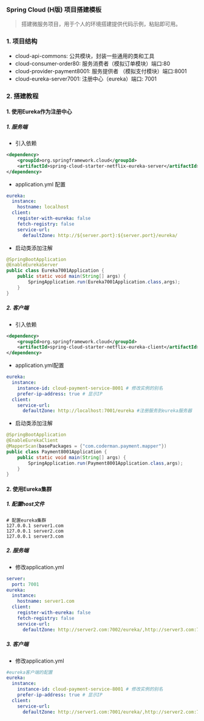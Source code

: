### Spring Cloud (H版) 项目搭建模板

> 搭建微服务项目，用于个人的环境搭建提供代码示例，粘贴即可用。

### 1. 项目结构

- cloud-api-commons: 公共模块，封装一些通用的类和工具 
- cloud-consumer-order80: 服务消费者（模拟订单模块）端口:80
- cloud-provider-payment8001: 服务提供者 （模拟支付模块）端口:8001
- cloud-eureka-server7001: 注册中心（eureka）端口: 7001

### 2. 搭建教程

#### 1. 使用Eureka作为注册中心

##### 1. 服务端

- 引入依赖

```xml
<dependency>
    <groupId>org.springframework.cloud</groupId>
    <artifactId>spring-cloud-starter-netflix-eureka-server</artifactId>
</dependency>
```

- application.yml 配置

```yml
eureka:
  instance:
    hostname: localhost
  client:
    register-with-eureka: false
    fetch-registry: false
    service-url:
      defaultZone: http://${server.port}:${server.port}/eureka/
```

- 启动类添加注解

```java
@SpringBootApplication
@EnableEurekaServer
public class Eureka7001Application {
    public static void main(String[] args) {
        SpringApplication.run(Eureka7001Application.class,args);
    }
}
```

##### 2. 客户端

- 引入依赖

```xml
<dependency>
    <groupId>org.springframework.cloud</groupId>
    <artifactId>spring-cloud-starter-netflix-eureka-client</artifactId>
</dependency>
```

- application.yml配置

```yml
eureka:
  instance:
    instance-id: cloud-payment-service-8001 # 修改实例的别名
    prefer-ip-address: true # 显示IP
  client:
    service-url:
      defaultZone: http://localhost:7001/eureka #注册服务到eureka服务器
```

- 启动类添加注解

```java
@SpringBootApplication
@EnableEurekaClient
@MapperScan(basePackages = {"com.coderman.payment.mapper"})
public class Payment8001Application {
    public static void main(String[] args) {
        SpringApplication.run(Payment8001Application.class,args);
    }
}
```

#### 2. 使用Eureka集群

##### 1. 配置host文件
```text
# 配置eureka集群
127.0.0.1 server1.com
127.0.0.1 server2.com
127.0.0.1 server3.com
```
##### 2. 服务端

- 修改application.yml

```yml
server:
  port: 7001
eureka:
  instance:
    hostname: server1.com
  client:
    register-with-eureka: false
    fetch-registry: false
    service-url:
      defaultZone: http://server2.com:7002/eureka/,http://server3.com:7003/eureka/
```

##### 3. 客户端

- 修改application.yml

```yml
#eureka客户端的配置
eureka:
  instance:
    instance-id: cloud-payment-service-8001 # 修改实例的别名
    prefer-ip-address: true # 显示IP
  client:
    service-url:
      defaultZone: http://server1.com:7001/eureka/,http://server2.com:7002/eureka/,http://server3.com:7003/eureka/ #注册服务到eureka服务器
```



